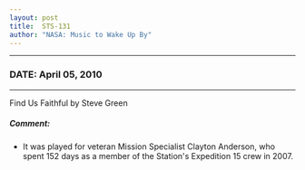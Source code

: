 ```yaml
---
layout: post
title:  STS-131
author: "NASA: Music to Wake Up By"
---
```


----
### DATE: April 05, 2010
----
Find Us Faithful by Steve Green

##### Comment:
* It was played for veteran Mission Specialist Clayton Anderson, who spent 152 days as a member of the Station's Expedition 15 crew in 2007.
